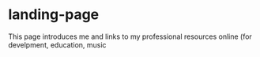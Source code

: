 # landing-page
This page introduces me and links to my professional resources online (for develpment, education, music
